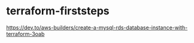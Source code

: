 # terraform-firststeps

https://dev.to/aws-builders/create-a-mysql-rds-database-instance-with-terraform-3oab
